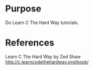 # Purpose
Do Learn C The Hard Way tutorials.

# References
Learn C The Hard Way
by Zed Shaw
http://c.learncodethehardway.org/book/
